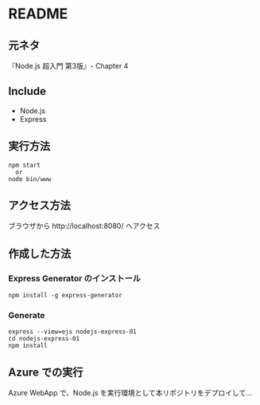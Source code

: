 # README

## 元ネタ

『Node.js 超入門 第3版』- Chapter 4

## Include

* Node.js
* Express

## 実行方法

```
npm start
  or
node bin/www
```

## アクセス方法

ブラウザから http://localhost:8080/ へアクセス

## 作成した方法

### Express Generator のインストール

```
npm install -g express-generator
```

### Generate

```
express --view=ejs nodejs-express-01
cd nodejs-express-01
npm install
```

## Azure での実行

Azure WebApp で、Node.js を実行環境として本リポジトリをデプロイして…
